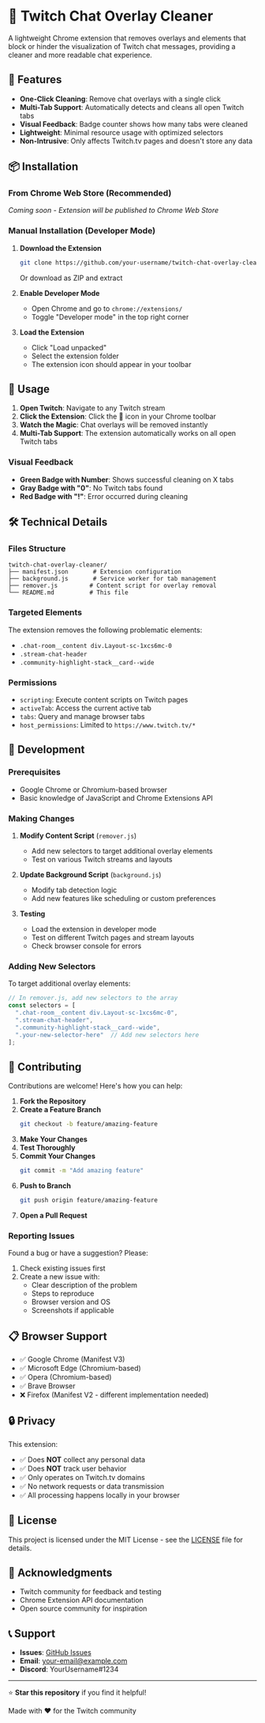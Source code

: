 # 🧹 Twitch Chat Overlay Cleaner

A lightweight Chrome extension that removes overlays and elements that block or hinder the visualization of Twitch chat messages, providing a cleaner and more readable chat experience.

## 🚀 Features

- **One-Click Cleaning**: Remove chat overlays with a single click
- **Multi-Tab Support**: Automatically detects and cleans all open Twitch tabs
- **Visual Feedback**: Badge counter shows how many tabs were cleaned
- **Lightweight**: Minimal resource usage with optimized selectors
- **Non-Intrusive**: Only affects Twitch.tv pages and doesn't store any data

## 📦 Installation

### From Chrome Web Store (Recommended)
*Coming soon - Extension will be published to Chrome Web Store*

### Manual Installation (Developer Mode)

1. **Download the Extension**
   ```bash
   git clone https://github.com/your-username/twitch-chat-overlay-cleaner.git
   ```
   Or download as ZIP and extract

2. **Enable Developer Mode**
   - Open Chrome and go to `chrome://extensions/`
   - Toggle "Developer mode" in the top right corner

3. **Load the Extension**
   - Click "Load unpacked"
   - Select the extension folder
   - The extension icon should appear in your toolbar

## 🎯 Usage

1. **Open Twitch**: Navigate to any Twitch stream
2. **Click the Extension**: Click the 🧹 icon in your Chrome toolbar
3. **Watch the Magic**: Chat overlays will be removed instantly
4. **Multi-Tab Support**: The extension automatically works on all open Twitch tabs

### Visual Feedback
- **Green Badge with Number**: Shows successful cleaning on X tabs
- **Gray Badge with "0"**: No Twitch tabs found
- **Red Badge with "!"**: Error occurred during cleaning

## 🛠️ Technical Details

### Files Structure
```
twitch-chat-overlay-cleaner/
├── manifest.json       # Extension configuration
├── background.js       # Service worker for tab management
├── remover.js         # Content script for overlay removal
└── README.md          # This file
```

### Targeted Elements
The extension removes the following problematic elements:
- `.chat-room__content div.Layout-sc-1xcs6mc-0`
- `.stream-chat-header`
- `.community-highlight-stack__card--wide`

### Permissions
- `scripting`: Execute content scripts on Twitch pages
- `activeTab`: Access the current active tab
- `tabs`: Query and manage browser tabs
- `host_permissions`: Limited to `https://www.twitch.tv/*`

## 🔧 Development

### Prerequisites
- Google Chrome or Chromium-based browser
- Basic knowledge of JavaScript and Chrome Extensions API

### Making Changes

1. **Modify Content Script** (`remover.js`)
   - Add new selectors to target additional overlay elements
   - Test on various Twitch streams and layouts

2. **Update Background Script** (`background.js`)
   - Modify tab detection logic
   - Add new features like scheduling or custom preferences

3. **Testing**
   - Load the extension in developer mode
   - Test on different Twitch pages and stream layouts
   - Check browser console for errors

### Adding New Selectors

To target additional overlay elements:

```javascript
// In remover.js, add new selectors to the array
const selectors = [
  ".chat-room__content div.Layout-sc-1xcs6mc-0",
  ".stream-chat-header", 
  ".community-highlight-stack__card--wide",
  ".your-new-selector-here"  // Add new selectors here
];
```

## 🤝 Contributing

Contributions are welcome! Here's how you can help:

1. **Fork the Repository**
2. **Create a Feature Branch**
   ```bash
   git checkout -b feature/amazing-feature
   ```
3. **Make Your Changes**
4. **Test Thoroughly**
5. **Commit Your Changes**
   ```bash
   git commit -m "Add amazing feature"
   ```
6. **Push to Branch**
   ```bash
   git push origin feature/amazing-feature
   ```
7. **Open a Pull Request**

### Reporting Issues

Found a bug or have a suggestion? Please:
1. Check existing issues first
2. Create a new issue with:
   - Clear description of the problem
   - Steps to reproduce
   - Browser version and OS
   - Screenshots if applicable

## 📋 Browser Support

- ✅ Google Chrome (Manifest V3)
- ✅ Microsoft Edge (Chromium-based)
- ✅ Opera (Chromium-based)
- ✅ Brave Browser
- ❌ Firefox (Manifest V2 - different implementation needed)

## 🔒 Privacy

This extension:
- ✅ Does **NOT** collect any personal data
- ✅ Does **NOT** track user behavior
- ✅ Only operates on Twitch.tv domains
- ✅ No network requests or data transmission
- ✅ All processing happens locally in your browser

## 📄 License

This project is licensed under the MIT License - see the [LICENSE](LICENSE) file for details.

## 🙏 Acknowledgments

- Twitch community for feedback and testing
- Chrome Extension API documentation
- Open source community for inspiration

## 📞 Support

- **Issues**: [GitHub Issues](https://github.com/your-username/twitch-chat-overlay-cleaner/issues)
- **Email**: your-email@example.com
- **Discord**: YourUsername#1234

---

⭐ **Star this repository** if you find it helpful!

Made with ❤️ for the Twitch community 